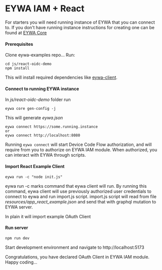 # EYWA IAM + React

For starters you will need running instance of EYWA that you can connect to. If you don't have running instance
instructions for creating one can be found at [EYWA Core](https://github.com/neyho/eywa-core)


#### Prerequisites
Clone eywa-examples repo... Run:
```
cd js/react-oidc-demo
npm install
```
This will install required dependencies like [eywa-client](https://www.npmjs.com/package/eywa-client).

#### Connect to running EYWA instance
In _js/react-oidc-demo_ folder run
```
eywa core gen-config -j
```
This will generate _eywa.json_
```
eywa connect https://some.running.instance
or
eywa connect http://localhost:8080
```
Running ```eywa connect``` will start Device Code Flow authorization, and will require from you to authorize
on EYWA IAM module. When authorized, you can interact with EYWA through scripts.


#### Import React Example Client
```
eywa run -c "node init.js"
```
eywa run -c marks command that eywa client will run. By running this command, eywa client will use
previously authorized user credentials to connect to eywa and run import.js script. import.js script
will read from file _resources/app_react_example.json_ and send that with graphql mutation to EYWA server.

In plain it will import example OAuth Client


#### Run server
```
npm run dev
```
Start development environment and navigate to http://localhost:5173

Congratulations, you have declared OAuth Client in EYWA IAM module. Happy coding...
